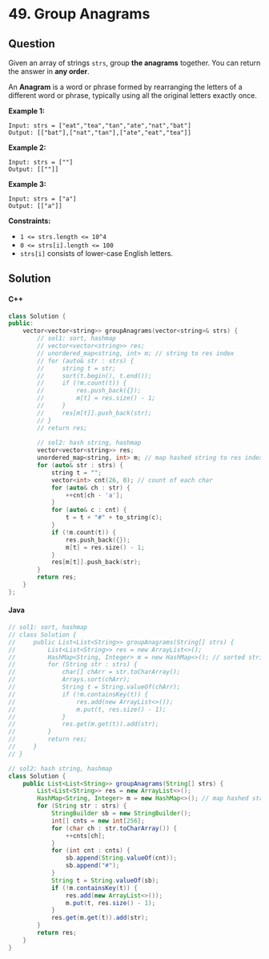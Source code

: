 # 49. Group Anagrams

## Question

Given an array of strings `strs`, group **the anagrams** together. You can return the answer in **any order**.

An **Anagram** is a word or phrase formed by rearranging the letters of a different word or phrase, typically using all the original letters exactly once.

**Example 1:**

```
Input: strs = ["eat","tea","tan","ate","nat","bat"]
Output: [["bat"],["nat","tan"],["ate","eat","tea"]]
```

**Example 2:**

```
Input: strs = [""]
Output: [[""]]
```

**Example 3:**

```
Input: strs = ["a"]
Output: [["a"]]
```

**Constraints:**

* `1 <= strs.length <= 10^4`
* `0 <= strs[i].length <= 100`
* `strs[i]` consists of lower-case English letters.

## Solution

#### C++

```cpp
class Solution {
public:
    vector<vector<string>> groupAnagrams(vector<string>& strs) {
        // sol1: sort, hashmap
        // vector<vector<string>> res;
        // unordered_map<string, int> m; // string to res index
        // for (auto& str : strs) {
        //     string t = str;
        //     sort(t.begin(), t.end());
        //     if (!m.count(t)) {
        //         res.push_back({});
        //         m[t] = res.size() - 1;
        //     }
        //     res[m[t]].push_back(str);
        // }
        // return res;
        
        // sol2: hash string, hashmap
        vector<vector<string>> res;
        unordered_map<string, int> m; // map hashed string to res index
        for (auto& str : strs) {
            string t = "";
            vector<int> cnt(26, 0); // count of each char
            for (auto& ch : str) {
                ++cnt[ch - 'a'];
            }
            for (auto& c : cnt) {
                t = t + "#" + to_string(c);
            }
            if (!m.count(t)) {
                res.push_back({});
                m[t] = res.size() - 1;
            }
            res[m[t]].push_back(str);
        }
        return res;
    }
};
```

#### Java

```java
// sol1: sort, hashmap
// class Solution {
//     public List<List<String>> groupAnagrams(String[] strs) {
//         List<List<String>> res = new ArrayList<>();
//         HashMap<String, Integer> m = new HashMap<>(); // sorted string to res index
//         for (String str : strs) {
//             char[] chArr = str.toCharArray();
//             Arrays.sort(chArr);
//             String t = String.valueOf(chArr);
//             if (!m.containsKey(t)) {
//                 res.add(new ArrayList<>());
//                 m.put(t, res.size() - 1);
//             }
//             res.get(m.get(t)).add(str);
//         }
//         return res;
//     }
// }

// sol2: hash string, hashmap
class Solution {
    public List<List<String>> groupAnagrams(String[] strs) {
        List<List<String>> res = new ArrayList<>();
        HashMap<String, Integer> m = new HashMap<>(); // map hashed string to res index
        for (String str : strs) {
            StringBuilder sb = new StringBuilder();
            int[] cnts = new int[256];
            for (char ch : str.toCharArray()) {
                ++cnts[ch];
            }
            for (int cnt : cnts) {
                sb.append(String.valueOf(cnt));
                sb.append("#");
            }
            String t = String.valueOf(sb);
            if (!m.containsKey(t)) {
                res.add(new ArrayList<>());
                m.put(t, res.size() - 1);
            }
            res.get(m.get(t)).add(str);
        }
        return res;
    }
}
```
